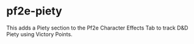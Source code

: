 # pf2e-piety
This adds a Piety section to the Pf2e Character Effects Tab to track D&amp;D Piety using Victory Points.
